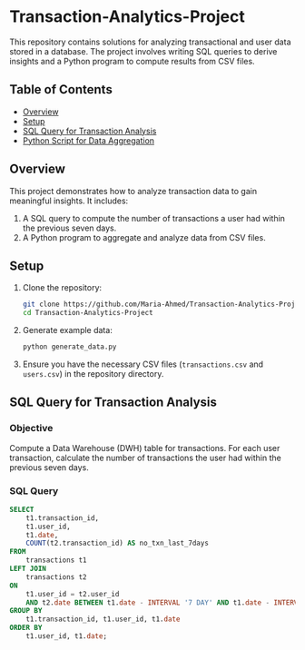 # Transaction-Analytics-Project

This repository contains solutions for analyzing transactional and user data stored in a database. The project involves writing SQL queries to derive insights and a Python program to compute results from CSV files.

## Table of Contents
- [Overview](#overview)
- [Setup](#setup)
- [SQL Query for Transaction Analysis](#sql-query-for-transaction-analysis)
- [Python Script for Data Aggregation](#python-script-for-data-aggregation)

## Overview
This project demonstrates how to analyze transaction data to gain meaningful insights. It includes:
1. A SQL query to compute the number of transactions a user had within the previous seven days.
2. A Python program to aggregate and analyze data from CSV files.

## Setup
1. Clone the repository:
    ```bash
    git clone https://github.com/Maria-Ahmed/Transaction-Analytics-Project.git
    cd Transaction-Analytics-Project
    ```
2. Generate example data:
    ```bash
    python generate_data.py
    ```
3. Ensure you have the necessary CSV files (`transactions.csv` and `users.csv`) in the repository directory.

## SQL Query for Transaction Analysis
### Objective
Compute a Data Warehouse (DWH) table for transactions. For each user transaction, calculate the number of transactions the user had within the previous seven days.

### SQL Query
```sql
SELECT 
    t1.transaction_id,
    t1.user_id,
    t1.date,
    COUNT(t2.transaction_id) AS no_txn_last_7days
FROM 
    transactions t1
LEFT JOIN 
    transactions t2 
ON 
    t1.user_id = t2.user_id 
    AND t2.date BETWEEN t1.date - INTERVAL '7 DAY' AND t1.date - INTERVAL '1 DAY'
GROUP BY 
    t1.transaction_id, t1.user_id, t1.date
ORDER BY 
    t1.user_id, t1.date;

